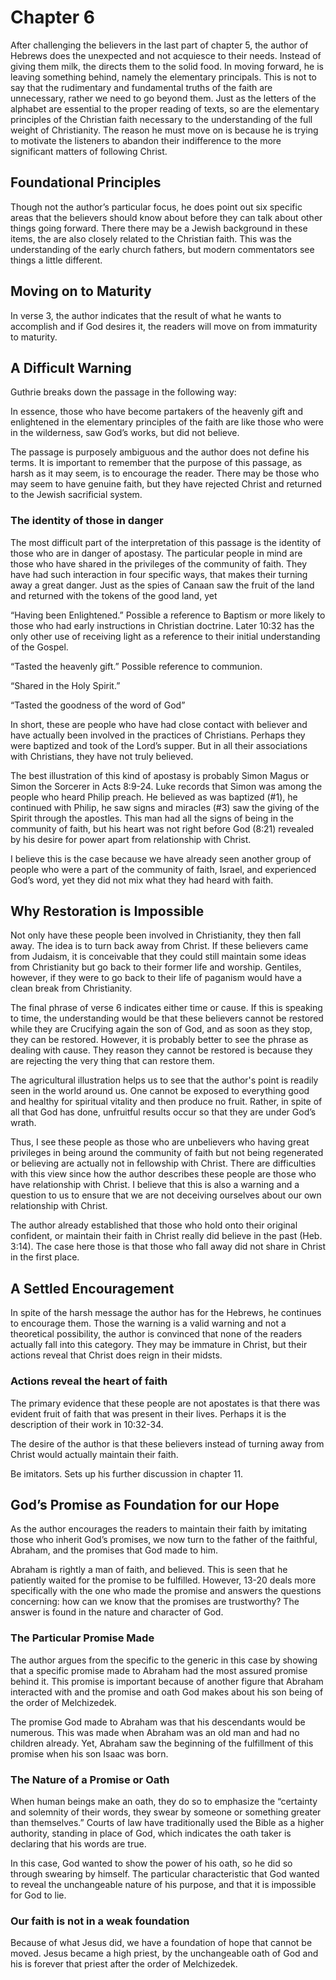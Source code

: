 # Chapter 6

After challenging the believers in the last part of chapter 5, the author of Hebrews does the unexpected and not acquiesce to their needs. Instead of giving them milk, the directs them to the solid food. In moving forward, he is leaving something behind, namely the elementary principals. This is not to say that the rudimentary and fundamental truths of the faith are unnecessary, rather we need to go beyond them. Just as the letters of the alphabet are essential to the proper reading of texts, so are the elementary principles of the Christian faith necessary to the understanding of the full weight of Christianity. The reason he must move on is because he is trying to motivate the listeners to abandon their indifference to the more significant matters of following Christ.

## Foundational Principles

Though not the author’s particular focus, he does point out six specific areas that the believers should know about before they can talk about other things going forward. There there may be a Jewish background in these items, the are also closely related to the Christian faith. This was the understanding of the early church fathers, but modern commentators see things a little different.

## Moving on to Maturity

In verse 3, the author indicates that the result of what he wants to accomplish and if God desires it, the readers will move on from immaturity to maturity.

## A Difficult Warning

Guthrie breaks down the passage in the following way:

In essence, those who have become partakers of the heavenly gift and enlightened in the elementary principles of the faith are like those who were in the wilderness, saw God’s works, but did not believe. 

The passage is purposely ambiguous and the author does not define his terms. It is important to remember that the purpose of this passage, as harsh as it may seem, is to encourage the reader. There may be those who may seem to have genuine faith, but they have rejected Christ and returned to the Jewish sacrificial system.

### The identity of those in danger

The most difficult part of the interpretation of this passage is the identity of those who are in danger of apostasy. The particular people in mind are those who have shared in the privileges of the community of faith. They have had such interaction in four specific ways, that makes their turning away a great danger. Just as the spies of Canaan saw the fruit of the land and returned with the tokens of the good land, yet 

“Having been Enlightened.” Possible a reference to Baptism or more likely to those who had early instructions in Christian doctrine. Later 10:32 has the only other use of receiving light as a reference to their initial understanding of the Gospel.

“Tasted the heavenly gift.” Possible reference to communion. 

“Shared in the Holy Spirit.” 

“Tasted the goodness of the word of God”

In short, these are people who have had close contact with believer and have actually been involved in the practices of Christians. Perhaps they were baptized and took of the Lord’s supper. But in all their associations with Christians, they have not truly believed.

The best illustration of this kind of apostasy is probably Simon Magus or Simon the Sorcerer in Acts 8:9-24. Luke records that Simon was among the people who heard Philip preach. He believed as was baptized (#1), he continued with Philip, he saw signs and miracles (#3) saw the giving of the Spirit through the apostles. This man had all the signs of being in the community of faith, but his heart was not right before God (8:21) revealed by his desire for power apart from relationship with Christ.

I believe this is the case because we have already seen another group of people who were a part of the community of faith, Israel, and experienced God’s word, yet they did not mix what they had heard with faith.

## Why Restoration is Impossible

Not only have these people been involved in Christianity, they then fall away. The idea is to turn back away from Christ. If these believers came from Judaism, it is conceivable that they could still maintain some ideas from Christianity but go back to their former life and worship. Gentiles, however, if they were to go back to their life of paganism would have a clean break from Christianity.

The final phrase of verse 6 indicates either time or cause. If this is speaking to time, the understanding would be that these believers cannot be restored while they are Crucifying again the son of God, and as soon as they stop, they can be restored. However, it is probably better to see the phrase as dealing with cause. They reason they cannot be restored is because they are rejecting the very thing that can restore them.

The agricultural illustration helps us to see that the author's point is readily seen in the world around us. One cannot be exposed to everything good and healthy for spiritual vitality and then produce no fruit. Rather, in spite of all that God has done, unfruitful results occur so that they are under God’s wrath.

Thus, I see these people as those who are unbelievers who having great privileges in being around the community of faith but not being regenerated or believing are actually not in fellowship with Christ. There are difficulties with this view since how the author describes these people are those who have relationship with Christ. I believe that this is also a warning and a question to us to ensure that we are not deceiving ourselves about our own relationship with Christ.

The author already established that those who hold onto their original confident, or maintain their faith in Christ really did believe in the past (Heb. 3:14). The case here those is that those who fall away did not share in Christ in the first place.

## A Settled Encouragement

In spite of the harsh message the author has for the Hebrews, he continues to encourage them. Those the warning is a valid warning and not a theoretical possibility, the author is convinced that none of the readers actually fall into this category. They may be immature in Christ, but their actions reveal that Christ does reign in their midsts.

### Actions reveal the heart of faith

The primary evidence that these people are not apostates is that there was evident fruit of faith that was present in their lives. Perhaps it is the description of their work in 10:32-34.

The desire of the author is that these believers instead of turning away from Christ would actually maintain their faith.

Be imitators. Sets up his further discussion in chapter 11.

## God’s Promise as Foundation for our Hope

As the author encourages the readers to maintain their faith by imitating those who inherit God’s promises, we now turn to the father of the faithful, Abraham, and the promises that God made to him.

Abraham is rightly a man of faith, and believed. This is seen that he patiently waited for the promise to be fulfilled. However, 13-20 deals more specifically with the one who made the promise and answers the questions concerning: how can we know that the promises are trustworthy? The answer is found in the nature and character of God.

### The Particular Promise Made

The author argues from the specific to the generic in this case by showing that a specific promise made to Abraham had the most assured promise behind it. This promise is important because of another figure that Abraham interacted with and the promise and oath God makes about his son being of the order of Melchizedek.

The promise God made to Abraham was that his descendants would be numerous. This was made when Abraham was an old man and had no children already. Yet, Abraham saw the beginning of the fulfillment of this promise when his son Isaac was born.

### The Nature of a Promise or Oath

When human beings make an oath, they do so to emphasize the “certainty and solemnity of their words, they swear by someone or something greater than themselves.” Courts of law have traditionally used the Bible as a higher authority, standing in place of God, which indicates the oath taker is declaring that his words are true. 

In this case, God wanted to show the power of his oath, so he did so through swearing by himself. The particular characteristic that God wanted to reveal the unchangeable nature of his purpose, and that it is impossible for God to lie.

### Our faith is not in a weak foundation

Because of what Jesus did, we have a foundation of hope that cannot be moved. Jesus became a high priest, by the unchangeable oath of God and his is forever that priest after the order of Melchizedek.
